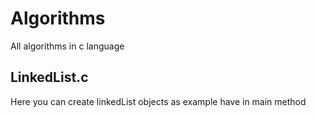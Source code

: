 # Algorithms
All algorithms in c language 

## LinkedList.c 

Here you can create linkedList objects as example have in main method 
